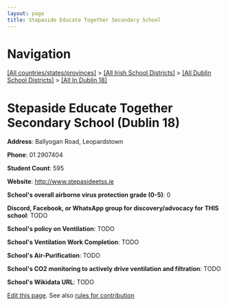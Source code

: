 ```yaml
---
layout: page
title: Stepaside Educate Together Secondary School
---
```

# Navigation

[[All countries/states/provinces]](../../../..) > [[All Irish School Districts]](../../..) > [[All Dublin School Districts]](../..) > [[All In Dublin 18]](..)

# Stepaside Educate Together Secondary School (Dublin 18)

**Address**: Ballyogan Road, Leopardstown

**Phone**: 01 2907404

**Student Count**: 595

**Website**: <http://www.stepasideetss.ie>

**School's overall airborne virus protection grade (0-5)**: 0

**Discord, Facebook, or WhatsApp group for discovery/advocacy for THIS school**: TODO

**School's policy on Ventilation**: TODO

**School's Ventilation Work Completion**: TODO

**School's Air-Purification**: TODO

**School's CO2 monitoring to actively drive ventilation and filtration**: TODO

**School's Wikidata URL**: TODO


[Edit this page](https://github.com/ventilate-schools/Ireland/edit/main/./Dublin_18/Stepaside_Educate_Together_Secondary_School.md). See also [rules for contribution](../../../contribution-rules/)
